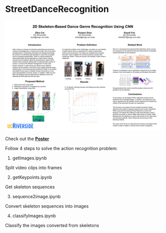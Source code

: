 # StreetDanceRecognition

<a href="https://github.com/Rivenlalala/StreetDanceRecognition/blob/master/Poster.pdf" rel="Poster"><img src="Poster.jpg"/></a>

Check out the [**Poster**](https://github.com/Rivenlalala/StreetDanceRecognition/blob/master/Poster.pdf)


Follow 4 steps to solve the action recognition problem:

1. getImages.ipynb

Split video cilps into frames

2. getKeypoints.ipynb

Get skeleton sequences

3. sequence2image.ipynb

Convert skeleton sequences into images

4. classifyImages.ipynb

Classify the images converted from skeletons

